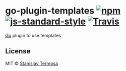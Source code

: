 # go-plugin-templates [![npm](https://img.shields.io/npm/v/go-plugin-templates.svg?style=flat-square)](https://www.npmjs.com/package/go-plugin-templates) [![js-standard-style](https://img.shields.io/badge/code%20style-standard-green.svg?style=flat-square)](https://github.com/gocli/go-plugin-templates) [![Travis](https://img.shields.io/travis/gocli/go-plugin-cli.svg?style=flat-square)](https://travis-ci.org/gocli/go-plugin-templates)

[Go](https://www.npmjs.com/package/go) plugin to use templates

## License

MIT © [Stanislav Termosa](https://github.com/termosa)
